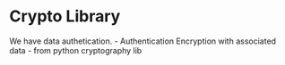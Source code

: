 # Crypto Library

We have data authetication. - Authentication Encryption with associated data - from python cryptography lib

###